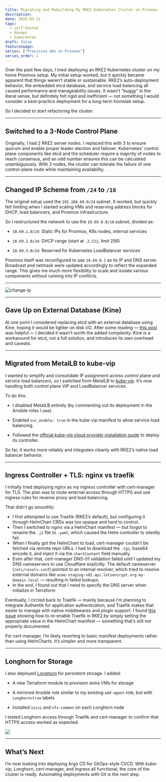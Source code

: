 ```yaml
---
title: Migrating and Rebuilding My RKE2 Kubernetes Cluster on Proxmox
description: 
date: 2025-05-21
tags: 
  - self-hosted
  - devops
  - kubernetes
draft: false
featureimage:
series: ["Provision k8s on Proxmox"]
series_order: 2
---
```

Over the past few days, I tried deploying an RKE2 Kubernetes cluster on my home Proxmox setup. My initial setup worked, but it quickly became apparent that things weren’t stable or sustainable. RKE2’s auto-deployment behavior, the embedded etcd database, and service load balancing all caused performance and manageability issues. It wasn’t “buggy” in the literal sense, but definitely felt rigid and inefficient — not something I would consider a best-practice deployment for a long-term homelab setup.

So I decided to start refactoring the cluster.

---

## Switched to a 3-Node Control Plane

Originally, I had 2 RKE2 server nodes. I replaced this with 3 to ensure quorum and enable proper leader election and failover. Kubernetes' control plane components like etcd and the scheduler require a majority of nodes to reach consensus, and an odd number ensures this can be calculated unambiguously. With 3 nodes, the cluster can tolerate the failure of one control-plane node while maintaining availability.

---

## Changed IP Scheme from `/24` to `/16`

The original setup used the `192.168.69.0/24` subnet. It worked, but quickly felt limiting when I started scaling VMs and reserving address blocks for DHCP, load balancers, and Proxmox infrastructure.

So I restructured the network to use the `10.69.0.0/16` subnet, divided as:

- `10.69.1.0/24`: Static IPs for Proxmox, K8s nodes, internal services
    
- `10.69.2.0/24`: DHCP range (start at `.2.512`, limit 256)
    
- `10.69.3.0/24`: Reserved for Kubernetes LoadBalancer services
    

Proxmox itself was reconfigured to use `10.69.0.1` as its IP and DNS server. Broadcast and netmask were updated accordingly to reflect the expanded range. This gives me much more flexibility to scale and isolate various components without running into IP conflicts.

---

![change-ip](https://live.staticflickr.com/65535/54535321190_8bf58464bf_b.jpg)

---

## Gave Up on External Database (Kine)

At one point I considered replacing etcd with an external database using Kine, hoping it would be lighter on disk I/O. After some reading — [this post](https://martinheinz.dev/blog/100) was helpful — I decided it wasn’t worth the added complexity. Kine is a workaround for etcd, not a full solution, and introduces its own overhead and caveats.

---

## Migrated from MetalLB to kube-vip

I wanted to simplify and consolidate IP assignment across control plane and service load balancers, so I switched from MetalLB to [kube-vip](https://kube-vip.io/docs/usage/cloud-provider/). It’s now handling both control plane VIP and LoadBalancer services.

To do this:

- I disabled MetalLB entirely (by commenting out its deployment in the Ansible roles I use).
    
- Enabled `svc_enable: true` in the kube-vip manifest to allow service load balancing.
    
- Followed the [official kube-vip cloud provider installation guide](https://kube-vip.io/docs/usage/cloud-provider/#install-the-kube-vip-cloud-provider) to deploy its controller.
    

So far, it works more reliably and integrates cleanly with RKE2’s native load balancer behavior.

---

## Ingress Controller + TLS: nginx vs traefik

I initially tried deploying nginx as my ingress controller with cert-manager for TLS. The plan was to route external access through HTTPS and use ingress rules for reverse proxy and load balancing.

That didn’t go smoothly:

- I first attempted to use Traefik (RKE2’s default), but configuring it through HelmChart CRDs was too opaque and hard to control.
- Then I switched to nginx via a HelmChart manifest — but forgot to rename the `.j2` file to `.yaml`, which caused the Helm controller to silently fail.
- When I finally got the HelmChart to load, cert-manager couldn’t be fetched via remote repo URLs. I had to download the `.tgz`, base64 encode it, and inject it via the `chartContent` field manually.
- Even after that, cert-manager DNS-01 validation failed until I updated my DNS nameservers to use Cloudflare explicitly. The default nameserver (`/etc/resolv.conf`) pointed to an internal resolver, which tried to resolve external domains like `acme-staging-v02.api.letsencrypt.org.my-domain.local` — resulting in failed lookups.
- In the end, I found out that I need to specify the DNS server when initialize in Terraform
    

Eventually, I circled back to Traefik — mainly because I’m planning to integrate Authentik for application authentication, and Traefik makes that easier to manage with native middlewares and plugin support. I found [this issue](https://github.com/rancher/rke2/issues/5928) showing how to re-enable Traefik in RKE2 by simply setting the appropriate value in the HelmChart manifest — something that’s still not properly documented.

For cert-manager, I’m likely reverting to basic manifest deployments rather than using HelmCharts. It’s simpler and more transparent.

---

## Longhorn for Storage

I also deployed [Longhorn](https://longhorn.io/docs/1.8.1/deploy/install/) for persistent storage. I added:

- A new Terraform module to provision extra VMs for storage
    
- A mirrored Ansible role similar to my existing `add-agent` role, but with `Longhorn=true` labels
    
- Installed `iscsi` and `nfs-common` on each Longhorn node
    

I tested Longhorn access through Traefik and cert-manager to confirm that HTTPS access worked as expected.

![](https://live.staticflickr.com/65535/54541161701_cee5d47fa4_b.jpg)

---

## What’s Next

I’m now looking into deploying Argo CD for GitOps-style CI/CD. With kube-vip, Longhorn, cert-manager, and Ingress all functional, the core of the cluster is ready. Automating deployments with Git is the next step.